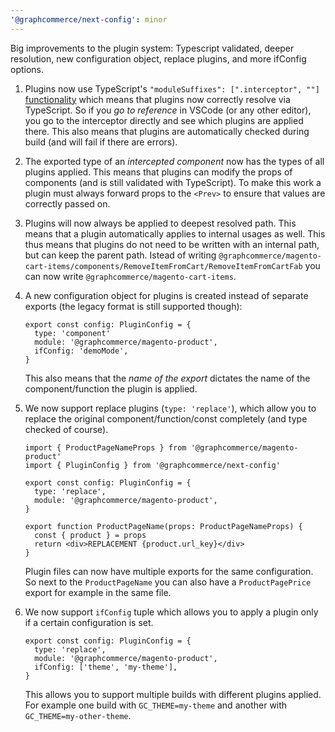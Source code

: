 ```yaml
---
'@graphcommerce/next-config': minor
---
```


Big improvements to the plugin system: Typescript validated, deeper resolution, new configuration object, replace plugins, and more ifConfig options.

1. Plugins now use TypeScript's `"moduleSuffixes": [".interceptor", ""]` [functionality](https://www.typescriptlang.org/tsconfig#moduleSuffixes) which means that plugins now correctly resolve via TypeScript. So if you _go to reference_ in VSCode (or any other editor), you go to the interceptor directly and see which plugins are applied there. This also means that plugins are automatically checked during build (and will fail if there are errors).

2. The exported type of an _intercepted component_ now has the types of all plugins applied. This means that plugins can modify the props of components (and is still validated with TypeScript). To make this work a plugin must always forward props to the `<Prev>` to ensure that values are correctly passed on.

3. Plugins will now always be applied to deepest resolved path. This means that a plugin automatically applies to internal usages as well. This thus means that plugins do not need to be written with an internal path, but can keep the parent path. Istead of writing `@graphcommerce/magento-cart-items/components/RemoveItemFromCart/RemoveItemFromCartFab` you can now write `@graphcommerce/magento-cart-items`.

4. A new configuration object for plugins is created instead of separate exports (the legacy format is still supported though):

   ```tsx
   export const config: PluginConfig = {
     type: 'component'
     module: '@graphcommerce/magento-product',
     ifConfig: 'demoMode',
   }
   ```

   This also means that the _name of the export_ dictates the name of the component/function the plugin is applied.

5. We now support replace plugins (`type: 'replace'`), which allow you to replace the original component/function/const completely (and type checked of course).

   ```tsx
   import { ProductPageNameProps } from '@graphcommerce/magento-product'
   import { PluginConfig } from '@graphcommerce/next-config'

   export const config: PluginConfig = {
     type: 'replace',
     module: '@graphcommerce/magento-product',
   }

   export function ProductPageName(props: ProductPageNameProps) {
     const { product } = props
     return <div>REPLACEMENT {product.url_key}</div>
   }
   ```

   Plugin files can now have multiple exports for the same configuration. So next to the `ProductPageName` you can also have a `ProductPagePrice` export for example in the same file.

6. We now support `ifConfig` tuple which allows you to apply a plugin only if a certain configuration is set.

   ```tsx
   export const config: PluginConfig = {
     type: 'replace',
     module: '@graphcommerce/magento-product',
     ifConfig: ['theme', 'my-theme'],
   }
   ```

   This allows you to support multiple builds with different plugins applied. For example one build with `GC_THEME=my-theme` and another with `GC_THEME=my-other-theme`.
